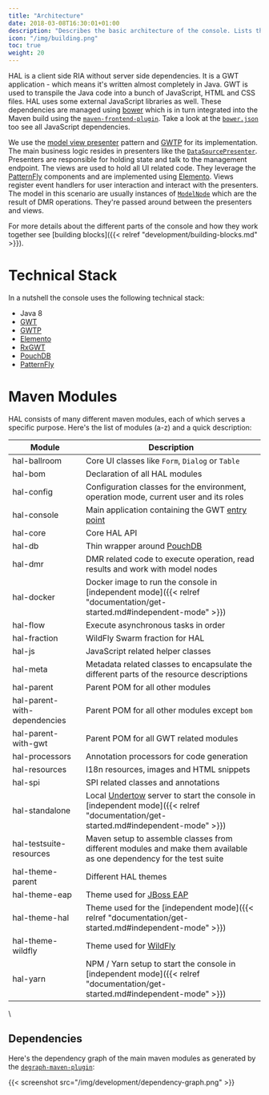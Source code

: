 ```yaml
---
title: "Architecture"
date: 2018-03-08T16:30:01+01:00
description: "Describes the basic architecture of the console. Lists the used frameworks and libraries and gives background information about the choices made."
icon: "/img/building.png"
toc: true
weight: 20
---
```

HAL is a client side RIA without server side dependencies. It is a GWT application - which means it's written almost completely in Java. GWT is used to transpile the Java code into a bunch of JavaScript, HTML and CSS files. HAL uses some external JavaScript libraries as well. These dependencies are managed using [bower](https://bower.io/) which is in turn integrated into the Maven build using the [`maven-frontend-plugin`](https://github.com/eirslett/frontend-maven-plugin). Take a look at the [`bower.json`](https://github.com/hal/hal.next/blob/develop/app/bower.json) too see all JavaScript dependencies.

We use the [model view presenter](https://en.wikipedia.org/wiki/Model%E2%80%93view%E2%80%93presenter) pattern and [GWTP](https://dev.arcbees.com/gwtp/) for its implementation. The main business logic resides in presenters like the [`DataSourcePresenter`](https://github.com/hal/hal.next/blob/develop/app/src/main/java/org/jboss/hal/client/configuration/subsystem/datasource/DataSourcePresenter.java). Presenters are responsible for holding state and talk to the management endpoint. The views are used to hold all UI related code. They leverage the [PatternFly](https://www.patternfly.org/) components and are implemented using [Elemento](https://github.com/hal/elemento). Views register event handlers for user interaction and interact with the presenters. The model in this scenario are usually instances of [`ModelNode`](https://github.com/hal/hal.next/blob/develop/dmr/src/main/java/org/jboss/hal/dmr/ModelNode.java) which are the result of DMR operations. They're passed around between the presenters and views.

For more details about the different parts of the console and how they work together see [building blocks]({{< relref "development/building-blocks.md" >}}).

# Technical Stack

In a nutshell the console uses the following technical stack:

- Java 8
- [GWT](http://www.gwtproject.org/) 
- [GWTP](https://dev.arcbees.com/gwtp/)
- [Elemento](https://github.com/hal/elemento)
- [RxGWT](https://github.com/intendia-oss/rxgwt)
- [PouchDB](https://pouchdb.com/)
- [PatternFly](https://www.patternfly.org/)

# Maven Modules

HAL consists of many different maven modules, each of which serves a specific purpose. Here's the list of modules (a-z) and a quick description:

| Module | Description |
|--------|-------------|
| hal-ballroom | Core UI classes like `Form`, `Dialog` or `Table` |
| hal-bom | Declaration of all HAL modules |
| hal-config | Configuration classes for the environment, operation mode, current user and its roles |
| hal-console | Main application containing the GWT [entry point](http://www.gwtproject.org/doc/latest/DevGuideCodingBasicsClient.html#creating) |
| hal-core | Core HAL API |
| hal-db | Thin wrapper around [PouchDB](https://pouchdb.com/) |
| hal-dmr | DMR related code to execute operation, read results and work with model nodes |
| hal-docker | Docker image to run the console in [independent mode]({{< relref "documentation/get-started.md#independent-mode" >}}) |
| hal-flow | Execute asynchronous tasks in order |
| hal-fraction | WildFly Swarm fraction for HAL |
| hal-js | JavaScript related helper classes |
| hal-meta | Metadata related classes to encapsulate the different parts of the resource descriptions |
| hal-parent | Parent POM for all other modules |
| hal-parent-with-dependencies | Parent POM for all other modules except `bom` |
| hal-parent-with-gwt | Parent POM for all GWT related modules |
| hal-processors | Annotation processors for code generation |
| hal-resources | I18n resources, images and HTML snippets |
| hal-spi | SPI related classes and annotations |
| hal-standalone | Local [Undertow](http://undertow.io/) server to start the console in [independent mode]({{< relref "documentation/get-started.md#independent-mode" >}}) |
| hal-testsuite-resources | Maven setup to assemble classes from different modules and make them available as one dependency for the test suite |
| hal-theme-parent | Different HAL themes |
| hal-theme-eap | Theme used for [JBoss EAP](https://developers.redhat.com/products/eap/overview/) |
| hal-theme-hal | Theme used for the [independent mode]({{< relref "documentation/get-started.md#independent-mode" >}}) |
| hal-theme-wildfly | Theme used for [WildFly](http://wildfly.org/) |
| hal-yarn | NPM / Yarn setup to start the console in [independent mode]({{< relref "documentation/get-started.md#independent-mode" >}}) |
  \    
    
## Dependencies

Here's the dependency graph of the main maven modules as generated by the [`degraph-maven-plugin`](https://github.com/ferstl/depgraph-maven-plugin): 

{{< screenshot src="/img/development/dependency-graph.png" >}} 
